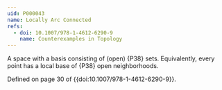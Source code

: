 ```yaml
---
uid: P000043
name: Locally Arc Connected
refs:
  - doi: 10.1007/978-1-4612-6290-9
    name: Counterexamples in Topology
---
```


A space with a basis consisting of (open) {P38} sets.  Equivalently, every point has a local base of {P38} open neighborhoods.

Defined on page 30 of {{doi:10.1007/978-1-4612-6290-9}}.
